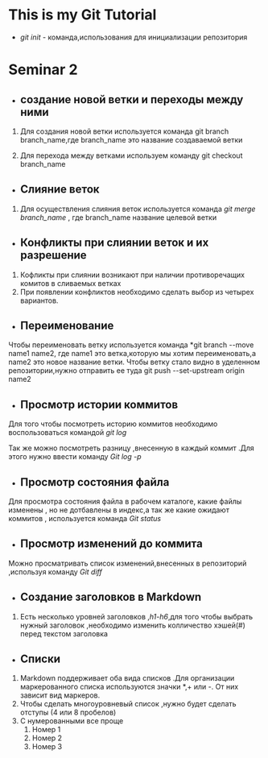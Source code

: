 # This is my Git Tutorial

* *git init* - команда,использования для инициализации репозитория

# Seminar 2

* ## создание новой ветки и переходы между ними

1. Для создания новой ветки используется команда git branch branch_name,где branch_name это название создаваемой ветки

2. Для перехода между ветками используем команду git checkout branch_name

* ## Слияние веток

1. Для осуществления слияния веток используется команда *git merge branch_name* , где branch_name название целевой ветки

* ## Конфликты при слиянии веток и их разрешение

1. Кофликты при слиянии возникают при наличии противоречащих комитов в сливаемых ветках
2. При появлении конфликтов необходимо сделать выбор из четырех вариантов.

* ## Переименование 

Чтобы переименовать ветку используется команда *git branch --move name1 name2, где name1 это ветка,которую мы хотим переименовать,а name2 это новое название ветки. Чтобы ветку стало видно в уделенном репозитории,нужно отправить ее туда  git push --set-upstream origin name2 

* ## Просмотр истории коммитов

 Для того чтобы посмотреть историю коммитов необходимо воспользоваться командой *git log*

 Так же можно посмотреть разницу ,внесенную в каждый коммит .Для этого нужно ввести команду *Git log -p*

 * ## Просмотр состояния файла

 Для просмотра состояния файла в рабочем каталоге, какие файлы изменены , но не дотбавлены в индекс,а так же какие ожидают коммитов , используется команда *Git status*

 * ## Просмотр изменений до коммита

 Можно просматривать список изменений,внесенных в репозиторий ,используя команду *Git diff*


* ## Создание заголовков в Markdown
 
 1. Есть несколько уровней заголовков ,*h1-h6*,для того чтобы выбрать нужный заголовок ,необходимо изменить колличество хэшей(#) перед текстом заголовка

 * ## Списки 

  1. Markdown поддерживает оба вида списков .Для организации маркерованного списка используются значки *,+ или -. От них зависит вид маркеров. 
  2. Чтобы сделать многоуровневый список ,нужно будет сделать отступы (4 или 8 пробелов)
  3. С нумерованными все проще 
      1. Номер 1 
      1. Номер 2
      3. Номер 3
        




        


 

